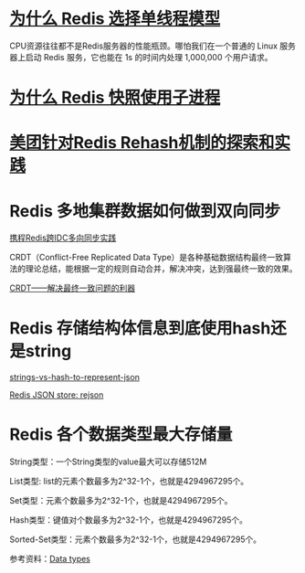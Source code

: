 

# [为什么 Redis 选择单线程模型](https://draveness.me/whys-the-design-redis-single-thread/)

CPU资源往往都不是Redis服务器的性能瓶颈。哪怕我们在一个普通的 Linux 服务器上启动 Redis 服务，它也能在 1s 的时间内处理 1,000,000 个用户请求。

# [为什么 Redis 快照使用子进程](https://draveness.me/whys-the-design-redis-bgsave-fork/)

# [美团针对Redis Rehash机制的探索和实践](https://mp.weixin.qq.com/s/ufoLJiXE0wU4Bc7ZbE9cDQ) 

# Redis 多地集群数据如何做到双向同步

[携程Redis跨IDC多向同步实践](https://zhuanlan.zhihu.com/p/83298388)

CRDT（Conflict-Free Replicated Data Type）是各种基础数据结构最终一致算法的理论总结，能根据一定的规则自动合并，解决冲突，达到强最终一致的效果。

[CRDT——解决最终一致问题的利器](https://yq.aliyun.com/articles/635632?utm_content=m_1000015503)

# Redis  存储结构体信息到底使用hash还是string

[strings-vs-hash-to-represent-json](https://stackoverflow.com/questions/16375188/redis-strings-vs-redis-hashes-to-represent-json-efficiency)

[Redis JSON store: rejson](https://redislabs.com/blog/redis-as-a-json-store/)

# Redis 各个数据类型最大存储量

String类型：一个String类型的value最大可以存储512M

List类型: list的元素个数最多为2^32-1个，也就是4294967295个。

Set类型：元素个数最多为2^32-1个，也就是4294967295个。

Hash类型：键值对个数最多为2^32-1个，也就是4294967295个。

Sorted-Set类型：元素个数最多为2^32-1个，也就是4294967295个。

参考资料：[Data types](https://redis.io/topics/data-types)

